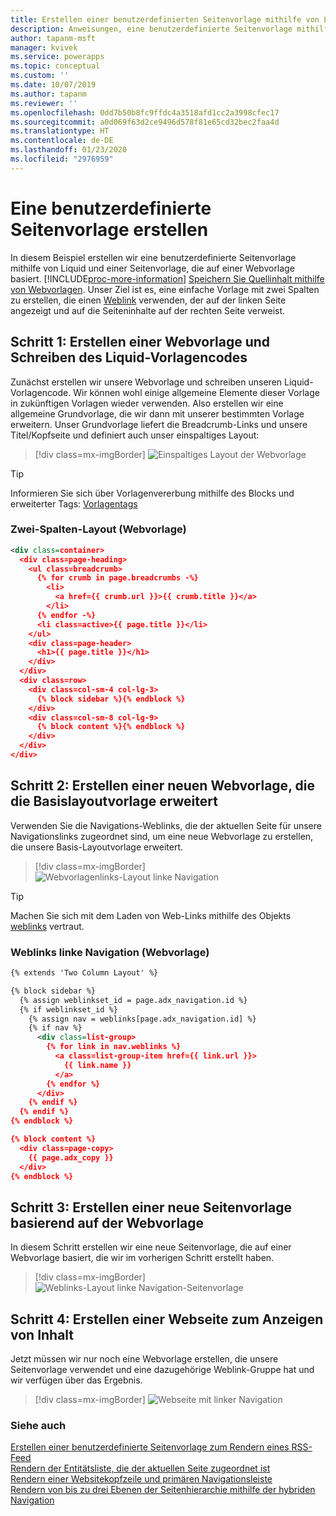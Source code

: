 ```yaml
---
title: Erstellen einer benutzerdefinierten Seitenvorlage mithilfe von Liquid und einer Webseiten-Seitenvolage für ein Portal | MicrosoftDocs
description: Anweisungen, eine benutzerdefinierte Seitenvorlage mithilfe von flüssigen Operatoren zu erstellen.
author: tapanm-msft
manager: kvivek
ms.service: powerapps
ms.topic: conceptual
ms.custom: ''
ms.date: 10/07/2019
ms.author: tapanm
ms.reviewer: ''
ms.openlocfilehash: 0dd7b50b8fc9ffdc4a3518afd1cc2a3998cfec17
ms.sourcegitcommit: a0d069f63d2ce9496d578f81e65cd32bec2faa4d
ms.translationtype: HT
ms.contentlocale: de-DE
ms.lasthandoff: 01/23/2020
ms.locfileid: "2976959"
---
```

# <a name="create-a-custom-page-template"></a>Eine benutzerdefinierte Seitenvorlage erstellen

In diesem Beispiel erstellen wir eine benutzerdefinierte Seitenvorlage mithilfe von Liquid und einer Seitenvorlage, die auf einer Webvorlage basiert. [!INCLUDE[proc-more-information](../../../includes/proc-more-information.md)] [Speichern Sie Quellinhalt mithilfe von Webvorlagen](store-content-web-templates.md). Unser Ziel ist es, eine einfache Vorlage mit zwei Spalten zu erstellen, die einen [Weblink](../configure/manage-web-links.md) verwenden, der auf der linken Seite angezeigt und auf die Seiteninhalte auf der rechten Seite verweist. 

## <a name="step-1-create-a-web-template-and-write-the-liquid-template-code"></a>Schritt 1: Erstellen einer Webvorlage und Schreiben des Liquid-Vorlagencodes

Zunächst erstellen wir unsere Webvorlage und schreiben unseren Liquid-Vorlagencode. Wir können wohl einige allgemeine Elemente dieser Vorlage in zukünftigen Vorlagen wieder verwenden. Also erstellen wir eine allgemeine Grundvorlage, die wir dann mit unserer bestimmten Vorlage erweitern. Unser Grundvorlage liefert die Breadcrumb-Links und unsere Titel/Kopfseite und definiert auch unser einspaltiges Layout:

> [!div class=mx-imgBorder]
![Einspaltiges Layout der Webvorlage](../media/web-template-two-column-layout.png "Einspaltiges Layout der Webvorlage")

> [!TIP]
> Informieren Sie sich über Vorlagenvererbung mithilfe des Blocks und erweiterter Tags: [Vorlagentags](template-tags.md#extends)

### <a name="two-column-layout-web-template"></a>Zwei-Spalten-Layout (Webvorlage)

```xml
<div class=container>
  <div class=page-heading>
    <ul class=breadcrumb>
      {% for crumb in page.breadcrumbs -%}
        <li>
          <a href={{ crumb.url }}>{{ crumb.title }}</a>
        </li>
      {% endfor -%}
      <li class=active>{{ page.title }}</li>
    </ul>
    <div class=page-header>
      <h1>{{ page.title }}</h1>
    </div>
  </div>
  <div class=row>
    <div class=col-sm-4 col-lg-3>
      {% block sidebar %}{% endblock %}
    </div>
    <div class=col-sm-8 col-lg-9>
      {% block content %}{% endblock %}
    </div>
  </div>
</div>
```

## <a name="step-2-create-a-new-web-template-that-extends-our-base-layout-template"></a>Schritt 2: Erstellen einer neuen Webvorlage, die die Basislayoutvorlage erweitert

Verwenden Sie die Navigations-Weblinks, die der aktuellen Seite für unsere Navigationslinks zugeordnet sind, um eine neue Webvorlage zu erstellen, die unsere Basis-Layoutvorlage erweitert.

> [!div class=mx-imgBorder]
![Webvorlagenlinks-Layout linke Navigation](../media/web-template-weblinks-left-navigation-layout.png "Webvorlagenlinks-Layout linke Navigation")  

> [!TIP]
> Machen Sie sich mit dem Laden von Web-Links mithilfe des Objekts [weblinks](liquid-objects.md#weblinks) vertraut.

### <a name="weblinks-left-navigation-web-template"></a>Weblinks linke Navigation (Webvorlage)

```xml
{% extends 'Two Column Layout' %}

{% block sidebar %}
  {% assign weblinkset_id = page.adx_navigation.id %}
  {% if weblinkset_id %}
    {% assign nav = weblinks[page.adx_navigation.id] %}
    {% if nav %}
      <div class=list-group>
        {% for link in nav.weblinks %}
          <a class=list-group-item href={{ link.url }}>
            {{ link.name }}
          </a>
        {% endfor %}
      </div>
    {% endif %}
  {% endif %}
{% endblock %}

{% block content %}
  <div class=page-copy>
    {{ page.adx_copy }}
  </div>
{% endblock %}
```

## <a name="step-3-create-a-new-page-template-based-on-the-web-template"></a>Schritt 3: Erstellen einer neue Seitenvorlage basierend auf der Webvorlage

In diesem Schritt erstellen wir eine neue Seitenvorlage, die auf einer Webvorlage basiert, die wir im vorherigen Schritt erstellt haben.

> [!div class=mx-imgBorder]
![Weblinks-Layout linke Navigation-Seitenvorlage](../media/page-template-weblinks-left-navigation-layout.png "Weblinks-Layout linke Navigation-Seitenvorlage")  

## <a name="step-4-create-a-web-page-to-display-content"></a>Schritt 4: Erstellen einer Webseite zum Anzeigen von Inhalt

Jetzt müssen wir nur noch eine Webvorlage erstellen, die unsere Seitenvorlage verwendet und eine dazugehörige Weblink-Gruppe hat und wir verfügen über das Ergebnis.

> [!div class=mx-imgBorder]
![Webseite mit linker Navigation](../media/web-page-left-navigation.png "Webseite mit linker Navigation")  

### <a name="see-also"></a>Siehe auch

[Erstellen einer benutzerdefinierte Seitenvorlage zum Rendern eines RSS-Feed](render-rss-custom-page-template.md)  
[Rendern der Entitätsliste, die der aktuellen Seite zugeordnet ist](render-entity-list-current-page.md)  
[Rendern einer Websitekopfzeile und primären Navigationsleiste](render-site-header-primary-navigation.md)  
[Rendern von bis zu drei Ebenen der Seitenhierarchie mithilfe der hybriden Navigation](hybrid-navigation-render-page-hierachy.md)  

